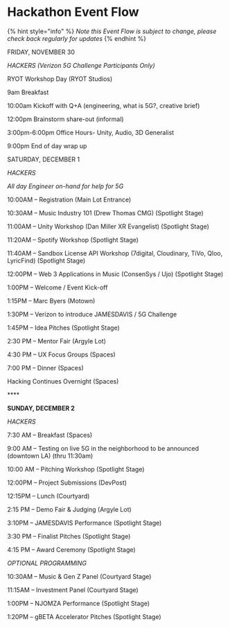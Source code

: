 # Hackathon Event Flow

{% hint style="info" %}
_Note this Event Flow is subject to change, please check back regularly for updates_
{% endhint %}

FRIDAY, NOVEMBER 30

_HACKERS \(Verizon 5G Challenge Participants Only\)_

RYOT Workshop Day \(RYOT Studios\)

9am Breakfast

10:00am Kickoff with Q+A \(engineering, what is 5G?, creative brief\)

12:00pm Brainstorm share-out \(informal\)

3:00pm-6:00pm Office Hours- Unity, Audio, 3D Generalist

9:00pm End of day wrap up



SATURDAY, DECEMBER 1

_HACKERS_

_All day Engineer on-hand for help for 5G_

10:00AM – Registration \(Main Lot Entrance\)

10:30AM – Music Industry 101 \(Drew Thomas CMG\) \(Spotlight Stage\)

11:00AM – Unity Workshop \(Dan Miller XR Evangelist\) \(Spotlight Stage\)

11:20AM – Spotify Workshop \(Spotlight Stage\)

11:40AM – Sandbox License API Workshop \(7digital, Cloudinary, TiVo, Qloo, LyricFind\) \(Spotlight Stage\)

12:00PM – Web 3 Applications in Music \(ConsenSys / Ujo\) \(Spotlight Stage\)

1:00PM – Welcome / Event Kick-off

1:15PM – Marc Byers \(Motown\)

1:30PM – Verizon to introduce JAMESDAVIS / 5G Challenge

1:45PM – Idea Pitches \(Spotlight Stage\)

2:30 PM – Mentor Fair \(Argyle Lot\)

4:30 PM – UX Focus Groups \(Spaces\)

7:00 PM – Dinner \(Spaces\)

Hacking Continues Overnight \(Spaces\)

\*\*\*\*

**SUNDAY, DECEMBER 2**

_HACKERS_

7:30 AM – Breakfast \(Spaces\)

9:00 AM – Testing on live 5G in the neighborhood to be announced \(downtown LA\) \(thru 11:30am\)

10:00 AM – Pitching Workshop \(Spotlight Stage\)

12:00PM – Project Submissions \(DevPost\)

12:15PM – Lunch \(Courtyard\)

2:15 PM – Demo Fair & Judging \(Argyle Lot\)

3:10PM – JAMESDAVIS Performance \(Spotlight Stage\)

3:30 PM – Finalist Pitches \(Spotlight Stage\)

4:15 PM – Award Ceremony \(Spotlight Stage\)

_OPTIONAL PROGRAMMING_

10:30AM – Music & Gen Z Panel \(Courtyard Stage\)

11:15AM – Investment Panel \(Courtyard Stage\)

1:00PM – NJOMZA Performance \(Spotlight Stage\)

1:20PM – gBETA Accelerator Pitches \(Spotlight Stage\)

